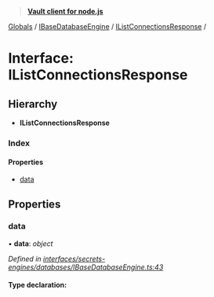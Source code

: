 > **[Vault client for node.js](../README.md)**

[Globals](../globals.md) / [IBaseDatabaseEngine](../modules/ibasedatabaseengine.md) / [IListConnectionsResponse](ibasedatabaseengine.ilistconnectionsresponse.md) /

# Interface: IListConnectionsResponse

## Hierarchy

* **IListConnectionsResponse**

### Index

#### Properties

* [data](ibasedatabaseengine.ilistconnectionsresponse.md#data)

## Properties

###  data

• **data**: *object*

*Defined in [interfaces/secrets-engines/databases/IBaseDatabaseEngine.ts:43](https://github.com/theogravity/vault-tacular/blob/f2b3676/src/interfaces/secrets-engines/databases/IBaseDatabaseEngine.ts#L43)*

#### Type declaration: